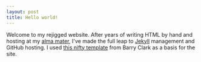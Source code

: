 ```yaml
---
layout: post
title: Hello world!
---
```


Welcome to my rejigged website. After years of writing HTML by hand and hosting at my [alma mater](http://music.mcgill.ca/~jordan/), I've made the full leap to [Jekyll](https://github.com/jekyll/jekyll) management and GitHub hosting.  I used [this nifty template](https://github.com/barryclark/jekyll-now) from Barry Clark as a basis for the site.